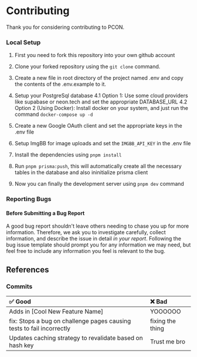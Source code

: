 # Contributing

Thank you for considering contributing to PCON.

### Local Setup

1. First you need to fork this repository into your own github account
2. Clone your forked repository using the `git clone` command.
3. Create a new file in root directory of the project named .env and copy the contents of the .env.example to it.
4. Setup your PostgreSql database
   4.1 Option 1: Use some cloud providers like supabase or neon.tech and set the appropriate DATABASE_URL
   4.2 Option 2 (Using Docker): Install docker on your system, and just run the command `docker-compose up -d`

5. Create a new Google OAuth client and set the appropriate keys in the .env file
6. Setup ImgBB for image uploads and set the `IMGBB_API_KEY` in the .env file
7. Install the dependencies using `pnpm install`
8. Run `pnpm prisma:push`, this will automatically create all the necessary tables in the database and also ininitialize prisma client
9. Now you can finally the development server using `pnpm dev` command

### Reporting Bugs

#### Before Submitting a Bug Report

A good bug report shouldn't leave others needing to chase you up for more
information. Therefore, we ask you to investigate carefully, collect
information, and describe the issue in detail _in your report_. Following the
bug issue template should prompt you for any information we may need, but feel
free to include any information you feel is relevant to the bug.

## References

### Commits

| ✅ Good                                                               | ❌ Bad           |
| :-------------------------------------------------------------------- | :--------------- |
| Adds in [Cool New Feature Name]                                       | YOOOOOO          |
| fix: Stops a bug on challenge pages causing tests to fail incorrectly | fixing the thing |
| Updates caching strategy to revalidate based on hash key              | Trust me bro     |

